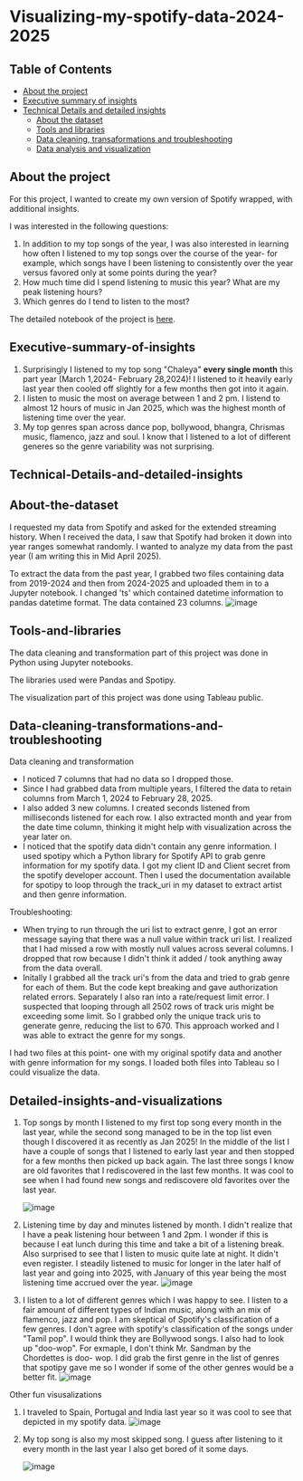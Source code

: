 # Visualizing-my-spotify-data-2024-2025

## Table of Contents
* [About the project](#About-the-project)
* [Executive summary of insights](#Executive-summary-of-insights)
* [Technical Details and detailed insights](#Technical-Details-and-detailed-insights)
  *   [About the dataset](#About-the-dataset)
  *   [Tools and libraries](#Tools-and-libraries)
  *   [Data cleaning, transaformations and troubleshooting](#Data-cleaning-transformations-and-troubleshooting)
  *   [Data analysis and visualization](#Detailed-insights-and-visualizations)
   

## About the project 
For this project, I wanted to create my own version of Spotify wrapped, with additional insights. 

I was interested in the following questions:
1) In addition to my top songs of the year, I was also interested in learning 
how often I listened to my top songs over the course of the year- for example, which songs have I been 
listening to consistently over the year versus favored only at some points during the year? 
2) How much time did I spend listening to music this year? What are my peak listening hours?
3) Which genres do I tend to listen to the most? 

The detailed notebook of the project is [here](https://github.com/ddasmoore/Visualizing-my-spotify-data-2024-2025/blob/main/spotify.pdf).

## Executive-summary-of-insights
1. Surprisingly I listened to my top song "Chaleya" **every single month** this part year (March 1,2024- February 28,2024)! I listened to it heavily early last year then cooled 
off slightly for a few months then got into it again.
2. I listen to music the most on average between 1 and 2 pm. I listend to almost 12 hours of music in Jan 2025, which was the highest month of listening time over the year. 
3. My top genres span across dance pop, bollywood, bhangra, Chrismas music, flamenco, jazz and soul. I know that I listened to a lot of different generes so the genre variability was not surprising. 


## Technical-Details-and-detailed-insights

## About-the-dataset
I requested my data from Spotify and asked for the extended streaming history. When I received the data,
I saw that Spotify had broken it down into year ranges somewhat randomly. I wanted to analyze my data from the past year (I am writing this in Mid April 2025).

To extract the data from the past year, I grabbed two files containing data from 2019-2024 and then from 2024-2025 and uploaded them in to a Jupyter notebook. 
I changed 'ts' which contained datetime information to pandas datetime format. The data contained 23 columns.
![image](https://github.com/user-attachments/assets/6c69492e-a0c6-4fc0-9fe2-2e322ce6d71d)

## Tools-and-libraries

The data cleaning and transformation part of this project was done in Python using Jupyter notebooks. 

The libraries used were Pandas and Spotipy.

The visualization part of this project was done using Tableau public.


## Data-cleaning-transformations-and-troubleshooting

Data cleaning and transformation
- I noticed 7 columns that had no data so I dropped those.
- Since I had grabbed data from multiple years, I filtered the data to retain columns from March 1, 2024 to February 28, 2025.
- I also added 3 new columns. I created seconds listened from milliseconds listened for each row. I also extracted month and year from the date time 
column,  thinking it might help with visualization across the year later on.
- I noticed that the spotify data didn't contain any genre information. I used spotipy which a Python library for Spotify API to grab genre information 
for my spotify data. I got my client ID and Client secret from the spotify developer account. Then I used the documentation available for spotipy to 
loop through the track_uri in my dataset to extract artist and then genre information. 

Troubleshooting: 
- When trying to run through the uri list to extract genre, I got an error message saying that there was a null value within track uri list. I realized that
I had missed a row with mostly null values across several columns. I dropped that row because I didn't think it added / took anything away from the data overall.
- Initally I grabbed all the track uri's from the data and tried to grab genre for each of them. But the code kept breaking and gave
authorization related errors. Separately I also ran into a rate/request limit error. I suspected that looping through all 2502 rows of track uris might 
be exceeding some limit. So I grabbed only the unique track uris to generate genre, reducing the list to 670. This approach worked and I was able to extract the genre
for my songs. 

I had two files at this point- one with my original spotify data and another with genre information for my songs. 
I loaded both files into Tableau so I could visualize the data. 

## Detailed-insights-and-visualizations

1. Top songs by month
I listened to my first top song every month in the last year, while the second song managed to be in the top list even though I discovered it as recently as Jan 2025!
In the middle of the list I have a couple of songs that I listened to early last year and then stopped for a few months then picked up back again.
The last three songs I know are old favorites that I rediscovered in the last few months. It was cool to see when I had found new songs and rediscovere old favorites over the last year.

    ![image](https://github.com/user-attachments/assets/76b7551a-de32-4e93-99f8-b61b157b7c5a)


2. Listening time by day and minutes listened by month.
I didn't realize that I have a peak listening hour between 1 and 2pm. I wonder if this is because I eat lunch during this time and take a bit of a listening break.
Also surprised to see that I listen to music quite late at night. It didn't even register. 
I steadily listened to music for longer in the later half of last year and going into 2025, with January of this year being the most listening time accrued over the year. 
    ![image](https://github.com/user-attachments/assets/c161f54d-3e30-4dce-aa73-b5e49f16bd5a)


3. I listen to a lot of different genres which I was happy to see. I listen to a fair amount of different types of Indian music, along with an mix of flamenco, jazz and pop.
I am skeptical of Spotify's classification of a few genres. I don't agree with spotify's classification of the songs under "Tamil pop". I would think they are Bollywood songs.
I also had to look up "doo-wop". For exmaple, I don't think Mr. Sandman by the Chordettes is doo- wop. I did grab the first genre in the list of 
genres that spotipy gave me so I wonder if some of the other genres would be a better fit. 
    ![image](https://github.com/user-attachments/assets/c5f4a561-008b-4ebc-9034-7dc301a2ecd0)


Other fun visusalizations
1. I traveled to Spain, Portugal and India last year so it was cool to see that depicted in my spotify data.
    ![image](https://github.com/user-attachments/assets/0fa1e65d-89a9-4a24-9edf-fc4d706e811c)

2. My top song is also my most skipped song. I guess after listening to it every month in the last year I also get bored of it some days. 

   ![image](https://github.com/user-attachments/assets/4cece294-4417-4ff0-9763-e9eb68c7c742)

